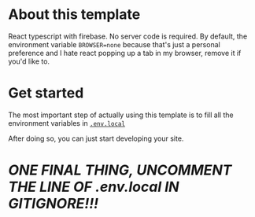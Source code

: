 # About this template

React typescript with firebase. No server code is required.
By default, the environment variable `BROWSER=none` because that's just a personal preference and I hate react popping up a tab in my browser, remove it if you'd like to.

# Get started

The most important step of actually using this template is to fill all the environment variables in [`.env.local`](/.env.local)

After doing so, you can just start developing your site.

# **_ONE FINAL THING, UNCOMMENT THE LINE OF .env.local IN GITIGNORE!!!_**
